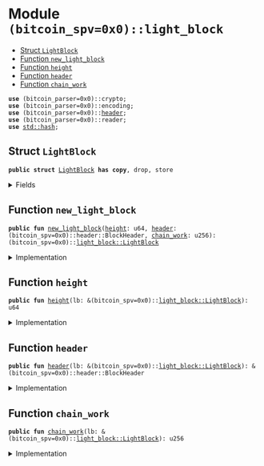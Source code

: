 
<a name="(bitcoin_spv=0x0)_light_block"></a>

# Module `(bitcoin_spv=0x0)::light_block`

-  [Struct `LightBlock`](#(bitcoin_spv=0x0)_light_block_LightBlock)
-  [Function `new_light_block`](#(bitcoin_spv=0x0)_light_block_new_light_block)
-  [Function `height`](#(bitcoin_spv=0x0)_light_block_height)
-  [Function `header`](#(bitcoin_spv=0x0)_light_block_header)
-  [Function `chain_work`](#(bitcoin_spv=0x0)_light_block_chain_work)

<pre><code><b>use</b> (bitcoin_parser=0x0)::crypto;
<b>use</b> (bitcoin_parser=0x0)::encoding;
<b>use</b> (bitcoin_parser=0x0)::<a href="../bitcoin_spv/light_block.md#(bitcoin_spv=0x0)_light_block_header">header</a>;
<b>use</b> (bitcoin_parser=0x0)::reader;
<b>use</b> <a href="../dependencies/std/hash.md#std_hash">std::hash</a>;
</code></pre>

<a name="(bitcoin_spv=0x0)_light_block_LightBlock"></a>

## Struct `LightBlock`

<pre><code><b>public</b> <b>struct</b> <a href="../bitcoin_spv/light_block.md#(bitcoin_spv=0x0)_light_block_LightBlock">LightBlock</a> <b>has</b> <b>copy</b>, drop, store
</code></pre>

<details>
<summary>Fields</summary>

<dl>
<dt>
<code><a href="../bitcoin_spv/light_block.md#(bitcoin_spv=0x0)_light_block_height">height</a>: u64</code>
</dt>
<dd>
</dd>
<dt>
<code><a href="../bitcoin_spv/light_block.md#(bitcoin_spv=0x0)_light_block_chain_work">chain_work</a>: u256</code>
</dt>
<dd>
</dd>
<dt>
<code><a href="../bitcoin_spv/light_block.md#(bitcoin_spv=0x0)_light_block_header">header</a>: (bitcoin_spv=0x0)::header::BlockHeader</code>
</dt>
<dd>
</dd>
</dl>

</details>

<a name="(bitcoin_spv=0x0)_light_block_new_light_block"></a>

## Function `new_light_block`

<pre><code><b>public</b> <b>fun</b> <a href="../bitcoin_spv/light_block.md#(bitcoin_spv=0x0)_light_block_new_light_block">new_light_block</a>(<a href="../bitcoin_spv/light_block.md#(bitcoin_spv=0x0)_light_block_height">height</a>: u64, <a href="../bitcoin_spv/light_block.md#(bitcoin_spv=0x0)_light_block_header">header</a>: (bitcoin_spv=0x0)::header::BlockHeader, <a href="../bitcoin_spv/light_block.md#(bitcoin_spv=0x0)_light_block_chain_work">chain_work</a>: u256): (bitcoin_spv=0x0)::<a href="../bitcoin_spv/light_block.md#(bitcoin_spv=0x0)_light_block_LightBlock">light_block::LightBlock</a>
</code></pre>

<details>
<summary>Implementation</summary>

<pre><code><b>public</b> <b>fun</b> <a href="../bitcoin_spv/light_block.md#(bitcoin_spv=0x0)_light_block_new_light_block">new_light_block</a>(<a href="../bitcoin_spv/light_block.md#(bitcoin_spv=0x0)_light_block_height">height</a>: u64, <a href="../bitcoin_spv/light_block.md#(bitcoin_spv=0x0)_light_block_header">header</a>: BlockHeader, <a href="../bitcoin_spv/light_block.md#(bitcoin_spv=0x0)_light_block_chain_work">chain_work</a>: u256): <a href="../bitcoin_spv/light_block.md#(bitcoin_spv=0x0)_light_block_LightBlock">LightBlock</a> {
    <a href="../bitcoin_spv/light_block.md#(bitcoin_spv=0x0)_light_block_LightBlock">LightBlock</a> {
        <a href="../bitcoin_spv/light_block.md#(bitcoin_spv=0x0)_light_block_height">height</a>,
        <a href="../bitcoin_spv/light_block.md#(bitcoin_spv=0x0)_light_block_chain_work">chain_work</a>,
        <a href="../bitcoin_spv/light_block.md#(bitcoin_spv=0x0)_light_block_header">header</a>: <a href="../bitcoin_spv/light_block.md#(bitcoin_spv=0x0)_light_block_header">header</a>,
    }
}
</code></pre>

</details>

<a name="(bitcoin_spv=0x0)_light_block_height"></a>

## Function `height`

<pre><code><b>public</b> <b>fun</b> <a href="../bitcoin_spv/light_block.md#(bitcoin_spv=0x0)_light_block_height">height</a>(lb: &(bitcoin_spv=0x0)::<a href="../bitcoin_spv/light_block.md#(bitcoin_spv=0x0)_light_block_LightBlock">light_block::LightBlock</a>): u64
</code></pre>

<details>
<summary>Implementation</summary>

<pre><code><b>public</b> <b>fun</b> <a href="../bitcoin_spv/light_block.md#(bitcoin_spv=0x0)_light_block_height">height</a>(lb: &<a href="../bitcoin_spv/light_block.md#(bitcoin_spv=0x0)_light_block_LightBlock">LightBlock</a>): u64 {
    lb.<a href="../bitcoin_spv/light_block.md#(bitcoin_spv=0x0)_light_block_height">height</a>
}
</code></pre>

</details>

<a name="(bitcoin_spv=0x0)_light_block_header"></a>

## Function `header`

<pre><code><b>public</b> <b>fun</b> <a href="../bitcoin_spv/light_block.md#(bitcoin_spv=0x0)_light_block_header">header</a>(lb: &(bitcoin_spv=0x0)::<a href="../bitcoin_spv/light_block.md#(bitcoin_spv=0x0)_light_block_LightBlock">light_block::LightBlock</a>): &(bitcoin_spv=0x0)::header::BlockHeader
</code></pre>

<details>
<summary>Implementation</summary>

<pre><code><b>public</b> <b>fun</b> <a href="../bitcoin_spv/light_block.md#(bitcoin_spv=0x0)_light_block_header">header</a>(lb: &<a href="../bitcoin_spv/light_block.md#(bitcoin_spv=0x0)_light_block_LightBlock">LightBlock</a>): &BlockHeader {
    &lb.<a href="../bitcoin_spv/light_block.md#(bitcoin_spv=0x0)_light_block_header">header</a>
}
</code></pre>

</details>

<a name="(bitcoin_spv=0x0)_light_block_chain_work"></a>

## Function `chain_work`

<pre><code><b>public</b> <b>fun</b> <a href="../bitcoin_spv/light_block.md#(bitcoin_spv=0x0)_light_block_chain_work">chain_work</a>(lb: &(bitcoin_spv=0x0)::<a href="../bitcoin_spv/light_block.md#(bitcoin_spv=0x0)_light_block_LightBlock">light_block::LightBlock</a>): u256
</code></pre>

<details>
<summary>Implementation</summary>

<pre><code><b>public</b> <b>fun</b> <a href="../bitcoin_spv/light_block.md#(bitcoin_spv=0x0)_light_block_chain_work">chain_work</a>(lb: &<a href="../bitcoin_spv/light_block.md#(bitcoin_spv=0x0)_light_block_LightBlock">LightBlock</a>): u256 {
    lb.<a href="../bitcoin_spv/light_block.md#(bitcoin_spv=0x0)_light_block_chain_work">chain_work</a>
}
</code></pre>

</details>
